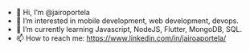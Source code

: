 - 👋 Hi, I’m @jairoportela
- 👀 I’m interested in mobile development, web development, devops.
- 🌱 I’m currently learning Javascript, NodeJS, Flutter, MongoDB, SQL.
- 📫 How to reach me: https://www.linkedin.com/in/jairoaportela/

<!---
jairoportela/jairoportela is a ✨ special ✨ repository because its `README.md` (this file) appears on your GitHub profile.
You can click the Preview link to take a look at your changes.
--->
